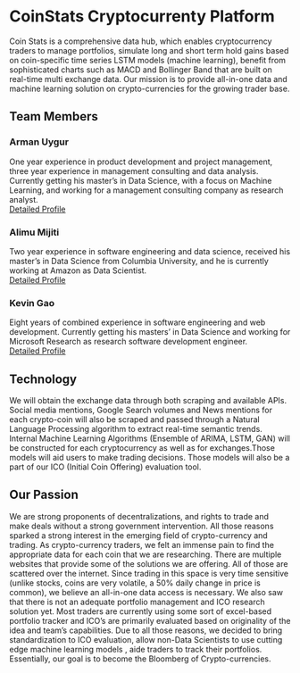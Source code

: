 # CoinStats Cryptocurrenty Platform
Coin Stats is a comprehensive data hub, which enables cryptocurrency traders to manage portfolios, simulate long and short term hold gains based on coin-specific time series LSTM models (machine learning), benefit from sophisticated charts such as MACD and Bollinger Band that are built on real-time multi exchange data. Our mission is to provide all-in-one data and machine learning solution on crypto-currencies for the growing trader base.

## Team Members

### Arman Uygur
One year experience in product development and project management, three year experience in management consulting and data analysis. Currently getting his master’s in Data Science, with a focus on Machine Learning, and working for a management consulting company as research analyst.   
[Detailed Profile](https://www.linkedin.com/in/armanuygur/) 

### Alimu Mijiti
Two year experience in software engineering and data science, received his master’s in Data Science from Columbia University, and he is currently working at Amazon as Data Scientist.    
[Detailed Profile](https://www.linkedin.com/in/alimu-mijiti-54934ba3/)

### Kevin Gao
Eight years of combined experience in software engineering and web development. Currently getting his masters’ in Data Science and working for Microsoft Research as research software development engineer.    
[Detailed Profile](https://www.linkedin.com/in/kevinleogao/)


## Technology 
We will obtain the exchange data through both scraping and available APIs. Social media mentions, Google Search volumes and News mentions for each crypto-coin will also be scraped and passed through a Natural Language Processing algorithm to extract real-time semantic trends. Internal Machine Learning Algorithms (Ensemble of ARIMA, LSTM, GAN) will be constructed for each cryptocurrency as well as for exchanges.Those models will aid users to make trading decisions. Those models will also be a part of our ICO (Initial Coin Offering) evaluation tool.


## Our Passion 
We are strong proponents of decentralizations, and rights to trade and make deals without a strong government intervention. All those reasons sparked a strong interest in the emerging field of crypto-currency and trading. As crypto-currency traders, we felt an immense pain to find the appropriate data for each coin that we are researching. There are multiple websites that provide some of the solutions we are offering. All of those are scattered over the internet. Since trading in this space is very time sensitive (unlike stocks, coins are very volatile, a 50% daily change in price is common), we believe an all-in-one data access is necessary. We also saw that there is not an adequate portfolio management and ICO research solution yet. Most traders are currently using some sort of excel-based portfolio tracker and ICO’s are primarily evaluated based on originality of the idea and team’s capabilities. Due to all those reasons, we decided to bring standardization to ICO evaluation, allow non-Data Scientists to use cutting edge machine learning models , aide traders to track their portfolios. Essentially, our goal is to become the Bloomberg of Crypto-currencies.


